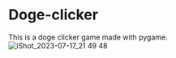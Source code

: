 # Doge-clicker
This is a doge clicker game made with pygame.
![iShot_2023-07-17_21 49 48](https://github.com/musicsong2/Doge-clicker/assets/109723115/2dda0844-aed4-4be4-9c9b-573bf90503cb)
